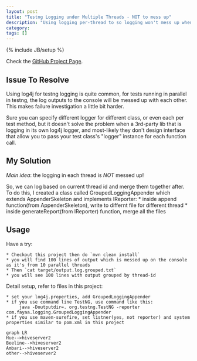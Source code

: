 ```yaml
---
layout: post
title: "Testng Logging under Multiple Threads - NOT to mess up"
description: "Using logging per-thread to so logging won't mess up when running testng tests in parallel"
category: 
tags: []
---
```

{% include JB/setup %}

Check the [GitHub Project Page](https://github.com/realfun/testng-and-log4j-multiple-thread-logging).

Issue To Resolve
----------------------------------------

Using log4j for testng logging is quite common, for tests running in parallel in testng, the log outputs to the console will be messed up with each other. This makes failure investigation a little bit harder.

Sure you can specify different logger for different class, or even each per test method, but it doesn't solve the problem when a 3rd-party lib that is logging in its own log4j logger, and most-likely they don't design interface that allow you to pass your test class's "logger" instance for each function call.


My Solution
----------------------------------------

*Main idea*: the logging in each thread is *NOT* messed up!

So, we can log based on current thread id and merge them together after. To do this, I created a class called GroupedLoggingAppender which extends AppenderSkeleton and implements IReporter:
    * inside append function(from AppenderSkeleton), write to differnt file for different thread
    * inside generateReport(from IReporter) function, merge all the files

Usage
----------------------------------------

Have a try:

    * Checkout this project then do `mvn clean install`
    * you will find 100 lines of output which is messed up on the console as it's from 10 parallel threads
    * Then `cat target/output.log.grouped.txt`
    * you will see 100 lines with output grouped by thread-id


Detail setup, refer to files in this project:

    * set your log4j.properties, add GroupedLoggingAppender
    * if you use command line TestNG, use command like this:
         java -Doutputdir=. org.testng.TestNG -reporter com.fayaa.logging.GroupedLoggingAppender
    * if you use maven-surefire, set listner(yes, not reporter) and system properties similar to pom.xml in this project

```
graph LR
Hue-->hiveserver2
Beeline-->hiveserver2
Ambari-->hiveserver2
other-->hiveserver2
```


